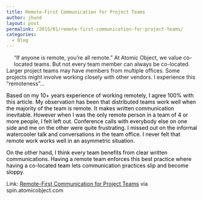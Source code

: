 ```yaml
---
title: Remote-First Communication for Project Teams
author: jhund
layout: post
permalink: /2015/01/remote-first-communication-for-project-teams/
categories:
  - Blog
---
```

<img class="iii-article-image" style="float: left; margin: 0 20px 20px 0; max-width: 250px; max-height: 150px;" src="http://d1u2s20mo6at4b.cloudfront.net/wp-content/uploads/BRYANELKUS_409730.jpg" alt="" />

<p class="iii-article-excerpt">
  &#8220;If anyone is remote, you&#8217;re all remote.&#8221; At Atomic Object, we value co-located teams. But not every team member can always be co-located. Larger project teams may have members from multiple offices. Some projects might involve working closely with other vendors. I experience this &#8220;remoteness&#8221;&#8230;
</p>

<p class="iii-article-excerpt">
  <span class="comment"><span style="color: #000000;">Based on my 10+ years experience of working remotely, I agree 100% with this article. My observation has been that distributed teams work well when the majority of the team is remote. It makes written communication inevitable. However when I was the only remote person in a team of 4 or more people, I felt left out. Conference calls with everybody else on one side and me on the other were quite frustrating. I missed out on the informal watercooler talk and conversations in the team office. I never felt that remote work works well in an asymmetric situation.</span></span>
</p>

<span style="color: #000000;">On the other hand, I think every team benefits from clear written communications. Having a remote team enforces this best practice where having a co-located team lets communication practices slip and become sloppy.</span>

<p class="iii-article-source">
  Link: <a href="http://spin.atomicobject.com/2015/01/30/remote-first-communication/">Remote-First Communication for Project Teams</a> via spin.atomicobject.com
</p>